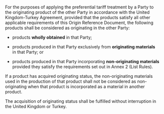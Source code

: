 For the purposes of applying the preferential tariff treatment by a Party to the originating product of the other Party in accordance with the United Kingdom-Turkey Agreement, provided that the products satisfy all other applicable requirements of this Origin Reference Document, the following products shall be considered as originating in the other Party: 

- products **wholly obtained** in that Party; 

- products produced in that Party exclusively from **originating materials** in that Party; or 

- products produced in that Party incorporating **non-originating materials** provided they satisfy the requirements set out in Annex 2 (List Rules).  

If a product has acquired originating status, the non-originating materials used in the production of that product shall not be considered as non-originating when that product is incorporated as a material in another product. 

The acquisition of originating status shall be fulfilled without interruption in the United Kingdom or Turkey.
